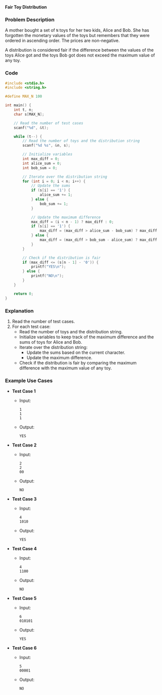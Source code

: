 **Fair Toy Distribution**

### Problem Description

A mother bought a set of `N` toys for her two kids, Alice and Bob. She has forgotten the monetary values of the toys but remembers that they were ordered in ascending order. The prices are non-negative.

A distribution is considered fair if the difference between the values of the toys Alice got and the toys Bob got does not exceed the maximum value of any toy.

### Code

```c
#include <stdio.h>
#include <string.h>

#define MAX_N 100

int main() {
    int t, n;
    char s[MAX_N];

    // Read the number of test cases
    scanf("%d", &t);

    while (t--) {
        // Read the number of toys and the distribution string
        scanf("%d %s", &n, s);

        // Initialize variables
        int max_diff = 0;
        int alice_sum = 0;
        int bob_sum = 0;

        // Iterate over the distribution string
        for (int i = 0; i < n; i++) {
            // Update the sums
            if (s[i] == '1') {
                alice_sum += 1;
            } else {
                bob_sum += 1;
            }

            // Update the maximum difference
            max_diff = (i < n - 1) ? max_diff : 0;
            if (s[i] == '1') {
                max_diff = (max_diff > alice_sum - bob_sum) ? max_diff : alice_sum - bob_sum;
            } else {
                max_diff = (max_diff > bob_sum - alice_sum) ? max_diff : bob_sum - alice_sum;
            }
        }

        // Check if the distribution is fair
        if (max_diff <= (s[n - 1] - '0')) {
            printf("YES\n");
        } else {
            printf("NO\n");
        }
    }

    return 0;
}
```

### Explanation

1.  Read the number of test cases.
2.  For each test case:
    *   Read the number of toys and the distribution string.
    *   Initialize variables to keep track of the maximum difference and the sums of toys for Alice and Bob.
    *   Iterate over the distribution string:
        *   Update the sums based on the current character.
        *   Update the maximum difference.
    *   Check if the distribution is fair by comparing the maximum difference with the maximum value of any toy.

### Example Use Cases

*   **Test Case 1**

    *   Input:

        ```
        1
        1
        1
        ```
    *   Output:

        ```
        YES
        ```
*   **Test Case 2**

    *   Input:

        ```
        2
        2
        00
        ```
    *   Output:

        ```
        NO
        ```
*   **Test Case 3**

    *   Input:

        ```
        4
        1010
        ```
    *   Output:

        ```
        YES
        ```
*   **Test Case 4**

    *   Input:

        ```
        4
        1100
        ```
    *   Output:

        ```
        NO
        ```
*   **Test Case 5**

    *   Input:

        ```
        6
        010101
        ```
    *   Output:

        ```
        YES
        ```
*   **Test Case 6**

    *   Input:

        ```
        5
        00001
        ```
    *   Output:

        ```
        NO
        ```